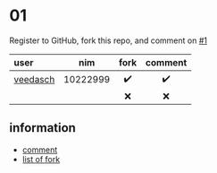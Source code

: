 # 01
Register to GitHub, fork this repo, and comment on [#1](https://github.com/dudung/fi4002-01-2022-1/issues/1)


user | nim | fork | comment
:- | :-: | :-: | :-:
[veedasch](https://github.com/veedasch/fi4002-01-2022-1) | 10222999  | :heavy_check_mark: | :heavy_check_mark:
&nbsp; | &nbsp;  | :x: | :x:


## information
+ [comment](https://github.com/dudung/fi4002-01-2022-1/issues/1)
+ [list of fork](https://github.com/dudung/fi4002-01-2022-1/network/members)
